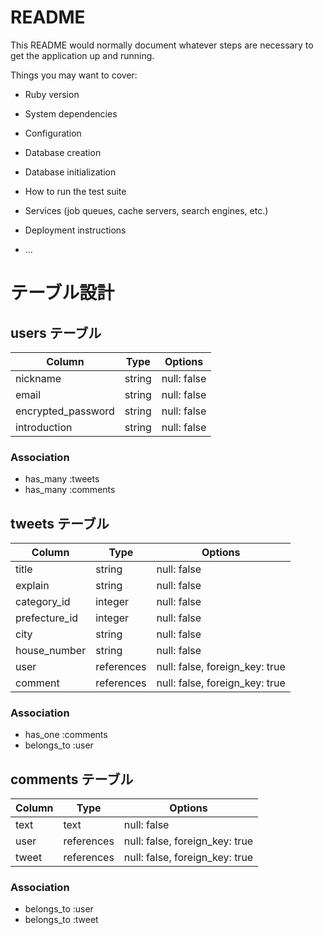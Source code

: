 # README

This README would normally document whatever steps are necessary to get the
application up and running.

Things you may want to cover:

* Ruby version

* System dependencies

* Configuration

* Database creation

* Database initialization

* How to run the test suite

* Services (job queues, cache servers, search engines, etc.)

* Deployment instructions

* ...

# テーブル設計

## users テーブル

| Column             | Type    | Options     |
| ------------------ | ------- | ----------- |
| nickname           | string  | null: false |
| email              | string  | null: false |
| encrypted_password | string  | null: false |
| introduction       | string  | null: false |

### Association

- has_many :tweets
- has_many :comments

## tweets テーブル

| Column            | Type       | Options                        |
| ----------------- | ---------- |------------------------------- |
| title             | string     | null: false                    |
| explain           | string     | null: false                    |
| category_id       | integer    | null: false                    |
| prefecture_id     | integer    | null: false                    |
| city              | string     | null: false                    |
| house_number      | string     | null: false                    |
| user              | references | null: false, foreign_key: true |
| comment           | references | null: false, foreign_key: true |


### Association
- has_one :comments
- belongs_to :user

## comments テーブル

| Column    | Type       | Options                        |
| --------- | ---------- | ------------------------------ |
| text      | text       | null: false                    |
| user      | references | null: false, foreign_key: true |
| tweet     | references | null: false, foreign_key: true |

### Association

- belongs_to :user
- belongs_to :tweet

